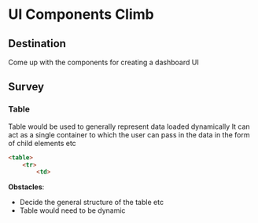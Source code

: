 # UI Components Climb

## Destination

Come up with the components for creating a dashboard UI

## Survey

### Table

Table would be used to generally represent data loaded dynamically
It can act as a single container to which the user can pass in the data
in the form of child elements etc

```html
<table>
    <tr>
        <td>
```

**Obstacles**:

- Decide the general structure of the table etc
- Table would need to be dynamic
